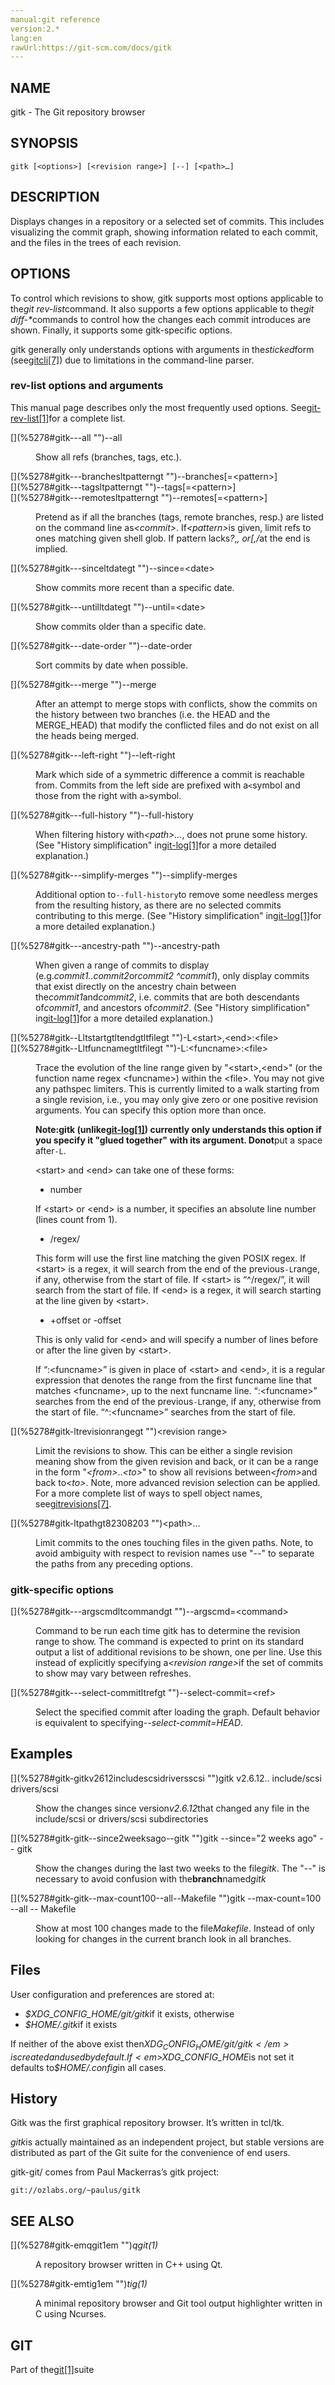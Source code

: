 ```yaml
---
manual:git reference
version:2.*
lang:en
rawUrl:https://git-scm.com/docs/gitk
---
```



## [](%5278#_name "")NAME<a name="_name"></a>


gitk - The Git repository browser





## [](%5278#_synopsis "")SYNOPSIS<a name="_synopsis"></a>

```
gitk [<options>] [<revision range>] [--] [<path>…​]
```




## [](%5278#_description "")DESCRIPTION<a name="_description"></a>


Displays changes in a repository or a selected set of commits. This includes visualizing the commit graph, showing information related to each commit, and the files in the trees of each revision.





## [](%5278#_options "")OPTIONS<a name="_options"></a>


To control which revisions to show, gitk supports most options applicable to the<em>git rev-list</em>command. It also supports a few options applicable to the<em>git diff-*</em>commands to control how the changes each commit introduces are shown. Finally, it supports some gitk-specific options.




gitk generally only understands options with arguments in the<em>sticked</em>form (see[gitcli[7]](%5215    "")) due to limitations in the command-line parser.



### [](%5278#_rev_list_options_and_arguments "")rev-list options and arguments<a name="_rev_list_options_and_arguments"></a>


This manual page describes only the most frequently used options. See[git-rev-list[1]](%2318    "")for a complete list.


<dl><dt id='gitk---all'>[](%5278#gitk---all "")--all</dt><dd>

Show all refs (branches, tags, etc.).

</dd><dt id='gitk---branchesltpatterngt'>[](%5278#gitk---branchesltpatterngt "")--branches[=&lt;pattern&gt;]</dt><dt id='gitk---tagsltpatterngt'>[](%5278#gitk---tagsltpatterngt "")--tags[=&lt;pattern&gt;]</dt><dt id='gitk---remotesltpatterngt'>[](%5278#gitk---remotesltpatterngt "")--remotes[=&lt;pattern&gt;]</dt><dd>

Pretend as if all the branches (tags, remote branches, resp.) are listed on the command line as<em>&lt;commit&gt;</em>. If<em>&lt;pattern&gt;</em>is given, limit refs to ones matching given shell glob. If pattern lacks<em>?</em>,<em>*</em>, or<em>[</em>,<em>/*</em>at the end is implied.

</dd><dt id='gitk---sinceltdategt'>[](%5278#gitk---sinceltdategt "")--since=&lt;date&gt;</dt><dd>

Show commits more recent than a specific date.

</dd><dt id='gitk---untilltdategt'>[](%5278#gitk---untilltdategt "")--until=&lt;date&gt;</dt><dd>

Show commits older than a specific date.

</dd><dt id='gitk---date-order'>[](%5278#gitk---date-order "")--date-order</dt><dd>

Sort commits by date when possible.

</dd><dt id='gitk---merge'>[](%5278#gitk---merge "")--merge</dt><dd>

After an attempt to merge stops with conflicts, show the commits on the history between two branches (i.e. the HEAD and the MERGE_HEAD) that modify the conflicted files and do not exist on all the heads being merged.

</dd><dt id='gitk---left-right'>[](%5278#gitk---left-right "")--left-right</dt><dd>

Mark which side of a symmetric difference a commit is reachable from. Commits from the left side are prefixed with a`<`symbol and those from the right with a`>`symbol.

</dd><dt id='gitk---full-history'>[](%5278#gitk---full-history "")--full-history</dt><dd>

When filtering history with<em>&lt;path&gt;…​</em>, does not prune some history. (See &quot;History simplification&quot; in[git-log[1]](%2264    "")for a more detailed explanation.)

</dd><dt id='gitk---simplify-merges'>[](%5278#gitk---simplify-merges "")--simplify-merges</dt><dd>

Additional option to`--full-history`to remove some needless merges from the resulting history, as there are no selected commits contributing to this merge. (See &quot;History simplification&quot; in[git-log[1]](%2264    "")for a more detailed explanation.)

</dd><dt id='gitk---ancestry-path'>[](%5278#gitk---ancestry-path "")--ancestry-path</dt><dd>

When given a range of commits to display (e.g.<em>commit1..commit2</em>or<em>commit2 ^commit1</em>), only display commits that exist directly on the ancestry chain between the<em>commit1</em>and<em>commit2</em>, i.e. commits that are both descendants of<em>commit1</em>, and ancestors of<em>commit2</em>. (See &quot;History simplification&quot; in[git-log[1]](%2264    "")for a more detailed explanation.)

</dd><dt id='gitk--Lltstartgtltendgtltfilegt'>[](%5278#gitk--Lltstartgtltendgtltfilegt "")-L&lt;start&gt;,&lt;end&gt;:&lt;file&gt;</dt><dt id='gitk--Lltfuncnamegtltfilegt'>[](%5278#gitk--Lltfuncnamegtltfilegt "")-L:&lt;funcname&gt;:&lt;file&gt;</dt><dd>

Trace the evolution of the line range given by &quot;&lt;start&gt;,&lt;end&gt;&quot; (or the function name regex &lt;funcname&gt;) within the &lt;file&gt;. You may not give any pathspec limiters. This is currently limited to a walk starting from a single revision, i.e., you may only give zero or one positive revision arguments. You can specify this option more than once.



**Note:**gitk (unlike[git-log[1]](%2264    "")) currently only understands this option if you specify it &quot;glued together&quot; with its argument. Do**not**put a space after`-L`.




&lt;start&gt; and &lt;end&gt; can take one of these forms:



* number



If &lt;start&gt; or &lt;end&gt; is a number, it specifies an absolute line number (lines count from 1).
* /regex/



This form will use the first line matching the given POSIX regex. If &lt;start&gt; is a regex, it will search from the end of the previous`-L`range, if any, otherwise from the start of file. If &lt;start&gt; is “^/regex/”, it will search from the start of file. If &lt;end&gt; is a regex, it will search starting at the line given by &lt;start&gt;.
* +offset or -offset



This is only valid for &lt;end&gt; and will specify a number of lines before or after the line given by &lt;start&gt;.



If “:&lt;funcname&gt;” is given in place of &lt;start&gt; and &lt;end&gt;, it is a regular expression that denotes the range from the first funcname line that matches &lt;funcname&gt;, up to the next funcname line. “:&lt;funcname&gt;” searches from the end of the previous`-L`range, if any, otherwise from the start of file. “^:&lt;funcname&gt;” searches from the start of file.


</dd></dl>
<dl><dt id='gitk-ltrevisionrangegt'>[](%5278#gitk-ltrevisionrangegt "")&lt;revision range&gt;</dt><dd>

Limit the revisions to show. This can be either a single revision meaning show from the given revision and back, or it can be a range in the form &quot;<em>&lt;from&gt;</em>..<em>&lt;to&gt;</em>&quot; to show all revisions between<em>&lt;from&gt;</em>and back to<em>&lt;to&gt;</em>. Note, more advanced revision selection can be applied. For a more complete list of ways to spell object names, see[gitrevisions[7]](%2288    "").

</dd><dt id='gitk-ltpathgt82308203'>[](%5278#gitk-ltpathgt82308203 "")&lt;path&gt;…​</dt><dd>

Limit commits to the ones touching files in the given paths. Note, to avoid ambiguity with respect to revision names use &quot;--&quot; to separate the paths from any preceding options.

</dd></dl>


### [](%5278#_gitk_specific_options "")gitk-specific options<a name="_gitk_specific_options"></a>
<dl><dt id='gitk---argscmdltcommandgt'>[](%5278#gitk---argscmdltcommandgt "")--argscmd=&lt;command&gt;</dt><dd>

Command to be run each time gitk has to determine the revision range to show. The command is expected to print on its standard output a list of additional revisions to be shown, one per line. Use this instead of explicitly specifying a<em>&lt;revision range&gt;</em>if the set of commits to show may vary between refreshes.

</dd><dt id='gitk---select-commitltrefgt'>[](%5278#gitk---select-commitltrefgt "")--select-commit=&lt;ref&gt;</dt><dd>

Select the specified commit after loading the graph. Default behavior is equivalent to specifying<em>--select-commit=HEAD</em>.

</dd></dl>




## [](%5278#_examples "")Examples<a name="_examples"></a>
<dl><dt id='gitk-gitkv2612includescsidriversscsi'>[](%5278#gitk-gitkv2612includescsidriversscsi "")gitk v2.6.12.. include/scsi drivers/scsi</dt><dd>

Show the changes since version<em>v2.6.12</em>that changed any file in the include/scsi or drivers/scsi subdirectories

</dd><dt id='gitk-gitk--since2weeksago--gitk'>[](%5278#gitk-gitk--since2weeksago--gitk "")gitk --since=&quot;2 weeks ago&quot; -- gitk</dt><dd>

Show the changes during the last two weeks to the file<em>gitk</em>. The &quot;--&quot; is necessary to avoid confusion with the**branch**named<em>gitk</em>

</dd><dt id='gitk-gitk--max-count100--all--Makefile'>[](%5278#gitk-gitk--max-count100--all--Makefile "")gitk --max-count=100 --all -- Makefile</dt><dd>

Show at most 100 changes made to the file<em>Makefile</em>. Instead of only looking for changes in the current branch look in all branches.

</dd></dl>



## [](%5278#_files "")Files<a name="_files"></a>


User configuration and preferences are stored at:



* <em>$XDG_CONFIG_HOME/git/gitk</em>if it exists, otherwise
* <em>$HOME/.gitk</em>if it exists



If neither of the above exist then<em>$XDG_CONFIG_HOME/git/gitk</em>is created and used by default. If<em>$XDG_CONFIG_HOME</em>is not set it defaults to<em>$HOME/.config</em>in all cases.





## [](%5278#_history "")History<a name="_history"></a>


Gitk was the first graphical repository browser. It’s written in tcl/tk.




<em>gitk</em>is actually maintained as an independent project, but stable versions are distributed as part of the Git suite for the convenience of end users.




gitk-git/ comes from Paul Mackerras’s gitk project:



```
git://ozlabs.org/~paulus/gitk
```





## [](%5278#_see_also "")SEE ALSO<a name="_see_also"></a>
<dl><dt id='gitk-emqgit1em'>[](%5278#gitk-emqgit1em "")<em>qgit(1)</em></dt><dd>

A repository browser written in C++ using Qt.

</dd><dt id='gitk-emtig1em'>[](%5278#gitk-emtig1em "")<em>tig(1)</em></dt><dd>

A minimal repository browser and Git tool output highlighter written in C using Ncurses.

</dd></dl>



## [](%5278#_git "")GIT<a name="_git"></a>


Part of the[git[1]](%2248    "")suite





